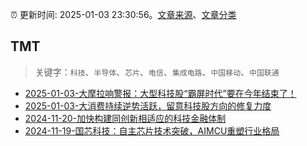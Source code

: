 :alarm_clock: 更新时间: 2025-01-03 23:30:56。[文章来源](/README.md)、[文章分类](/TAGS.md)

## TMT


> 关键字：`科技`、`半导体`、`芯片`、`电信`、`集成电路`、`中国移动`、`中国联通`



- [2025-01-03-大摩拉响警报：大型科技股“霸屏时代”要在今年结束了！](https://www.cls.cn/detail/1907603) 
- [2025-01-03-大消费持续逆势活跃，留意科技股方向的修复力度](https://www.cls.cn/detail/1907641) 
- [2024-11-20-加快构建同创新相适应的科技金融体制](https://xueqiu.com/9193403816/313561745) 
- [2024-11-19-国芯科技：自主芯片技术突破，AIMCU重塑行业格局](https://xueqiu.com/8151841495/313402043) 
